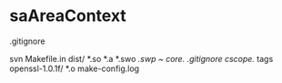 saAreaContext
=============

.gitignore

svn
Makefile.in
dist/
*.so
*.a
*.swo
*.swp
*~
core.*
.gitignore
cscope.*
tags
openssl-1.0.1f/
*.o
make-config.log
